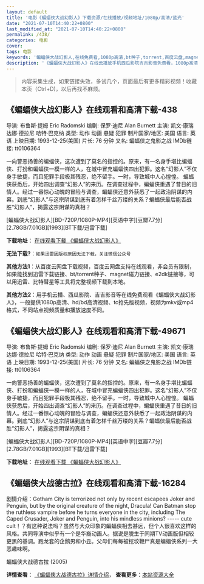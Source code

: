 ```yaml
---
layout: default
title: '电影《蝙蝠侠大战幻影人》下载资源/在线播放/视频地址/1080p/高清/蓝光'
date: "2021-07-10T14:40:22+0800"
last_modified_at: "2021-07-10T14:40:22+0800"
permalink: /438/
categories: 电影
cover:
tags: 电影
keywords: '蝙蝠侠大战幻影人,在线免费看,1080p高清,bt种子,torrent,百度云盘,magnet,磁力链,迅雷下载资源'
description: '《蝙蝠侠大战幻影人》在线云播放手机西瓜影院吉吉影音免费看，1080p高清bd/hd未删减完整版和tc抢先枪版，mkv/mp4格式，附带bt/torrent种子、magnet/磁力链、百度云盘、网盘资源迅雷下载链接'
---
```


>内容采集生成，如果链接失效，多试几个，页面最后有更多精彩视频！收藏本页（Ctrl+D)，以后再找不麻烦。


## 《蝙蝠侠大战幻影人》在线观看和高清下载-438

导演: 布鲁斯·提姆 Eric Radomski 编剧: 保罗·迪尼 Alan Burnett 主演: 凯文·康瑞 达娜·德拉尼 哈特·巴克纳 类型: 动作 动画 悬疑 犯罪 制片国家/地区: 美国 语言: 英语 上映日期: 1993-12-25(美国) 片长: 76 分钟 又名: 蝙蝠侠之鬼影之战 IMDb链接: tt0106364

一向警恶扬善的蝙蝠侠，这次遭到了莫名的指控的。原来，有一名身手堪比蝙蝠侠、打扮和蝙蝠侠一模一样的人，在城中冒充蝙蝠侠四出犯罪。这名“幻影人”不仅身手敏捷，而且犯罪手段极其残忍，绝不留手。一时，导致城中人心惶惶。 蝙蝠侠获悉后，开始四出调查“幻影人”的来历。在调查过程中，蝙蝠侠重遇了昔日的旧情人。经过一番惊心动魄的冒险与调查，蝙蝠侠还意外获悉了一起政治阴谋的内幕。到底“幻影人”与这宗阴谋到底有着怎样千丝万缕的关系？蝙蝠侠最后能否战胜“幻影人”，揭露这宗阴谋的真相？


[蝙蝠侠大战幻影人][BD-720P/1080P-MP4][英语中字][豆瓣7.7分][2.78GB/7.01GB][1993][BT下载/迅雷下载]

**下载地址**： [在线观看下载 《蝙蝠侠大战幻影人》](https://www.btdx8.com/torrent/bfxdzhyr_1993.html) 


**无法下载?**：`如果迅雷因版权原因无法下载，关注微信公众号 `

**其他方法1**：从百度云网盘下载视频，百度云网盘支持在线观看，非会员有限制，如果能找到迅雷下载链接、bt/torrent种子、magnet磁力链接、e2dk链接等，可以用迅雷、比特彗星等工具将完整视频下载到本地。

**其他方法2**：用手机云播、西瓜影院、吉吉影音等在线免费观看《蝙蝠侠大战幻影人》，一般提供1080p高清、hd/bd高清视频、tc抢先版视频，视频为mkv或mp4格式，不同站点视频质量和播放速度不同。


## 《蝙蝠侠大战幻影人》在线观看和高清下载-49671

导演: 布鲁斯·提姆 Eric Radomski 编剧: 保罗·迪尼 Alan Burnett 主演: 凯文·康瑞 达娜·德拉尼 哈特·巴克纳 类型: 动作 动画 悬疑 犯罪 制片国家/地区: 美国 语言: 英语 上映日期: 1993-12-25(美国) 片长: 76 分钟 又名: 蝙蝠侠之鬼影之战 IMDb链接: tt0106364

一向警恶扬善的蝙蝠侠，这次遭到了莫名的指控的。原来，有一名身手堪比蝙蝠侠、打扮和蝙蝠侠一模一样的人，在城中冒充蝙蝠侠四出犯罪。这名“幻影人”不仅身手敏捷，而且犯罪手段极其残忍，绝不留手。一时，导致城中人心惶惶。 蝙蝠侠获悉后，开始四出调查“幻影人”的来历。在调查过程中，蝙蝠侠重遇了昔日的旧情人。经过一番惊心动魄的冒险与调查，蝙蝠侠还意外获悉了一起政治阴谋的内幕。到底“幻影人”与这宗阴谋到底有着怎样千丝万缕的关系？蝙蝠侠最后能否战胜“幻影人”，揭露这宗阴谋的真相？


[蝙蝠侠大战幻影人][BD-720P/1080P-MP4][英语中字][豆瓣7.7分][2.78GB/7.01GB][1993][BT下载/迅雷下载]

**下载地址**： [在线观看下载 《蝙蝠侠大战幻影人》](https://www.btdx8.com/torrent/bfxdzhyr_1993.html) 


## 《蝙蝠侠大战德古拉》在线观看和高清下载-16284

剧情介绍：Gotham City is terrorized not only by recent escapees Joker and Penguin, but by the original creature of the night, Dracula! Can Batman stop the ruthless vampire before he turns everyone in the city, including The Caped Crusader, Joker and Penguin, into his mindless minions? ----- cute cult！？有这种说法吗？虽然与大众印象的蝙蝠侠相去甚远，但个人很喜欢这样的风格。共同导演中似乎有一个是华裔动画人。据说是脱生于同期TV动画版但相较更黑的基调。跑龙套的企鹅男和小丑。父母们每每被挖坟鞭尸真是蝙蝠侠系列一大恶趣味啊。


蝙蝠侠大战德古拉 (2005)

**详情查看**： [《蝙蝠侠大战德古拉》详情介绍](/movie/16284/)， **查看更多**：[本站资源大全](/movie/t/all/)

